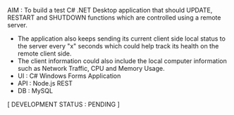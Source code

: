 AIM : To build a test C# .NET Desktop application that should UPDATE, RESTART and SHUTDOWN functions which are controlled using a remote server.
* The application also keeps sending its current client side local status to the server every "x" seconds which could help track its health on the remote client side.
* The client information could also include the local computer information such as Network Traffic, CPU and Memory Usage.
* UI  : C# Windows Forms Application
* API : Node.js REST
* DB  : MySQL

[ DEVELOPMENT STATUS : PENDING ]
